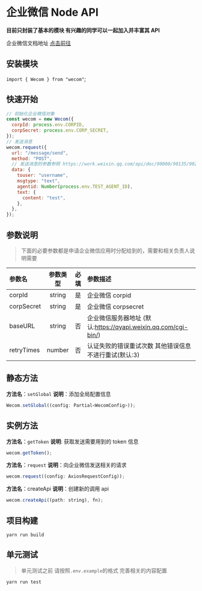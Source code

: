 # 企业微信 Node API

**目前只封装了基本的模块 有兴趣的同学可以一起加入并丰富其 API**

企业微信文档地址 [点击前往](https://work.weixin.qq.com/api/doc/90000/90135/90236)

## 安装模块

`import { Wecom } from "wecom"`;

## 快速开始

```javascript
// 初始化企业微信对象
const wecom = new Wecom({
  corpId: process.env.CORPID,
  corpSecret: process.env.CORP_SECRET,
});
// 发送消息
wecom.request({
  url: "/message/send",
  method: "POST",
  // 发送消息的参数参照 https://work.weixin.qq.com/api/doc/90000/90135/90236
  data: {
    touser: "username",
    msgtype: "text",
    agentid: Number(process.env.TEST_AGENT_ID),
    text: {
      content: "test",
    },
  },
});
```

## 参数说明

> 下面的必要参数都是申请企业微信应用时分配给到的，需要和相关负责人说明需要

| 参数名     | 参数类型 | 必填 | 参数描述                                                       |
| :--------- | :------: | :--: | :------------------------------------------------------------- |
| corpId     |  string  |  是  | 企业微信 corpid                                                |
| corpSecret |  string  |  是  | 企业微信 corpsecret                                            |
| baseURL    |  string  |  否  | 企业微信服务器地址 (默认:https://qyapi.weixin.qq.com/cgi-bin/) |
| retryTimes |  number  |  否  | 认证失败的错误重试次数 其他错误信息不进行重试(默认:3)          |

## 静态方法

**方法名**：`setGlobal`
**说明**：添加全局配置信息

```javascript
Wecom.setGlobal((config: Partial<WecomConfig>));
```

## 实例方法

**方法名**：`getToken`
**说明**: 获取发送需要用到的 token 信息

```javascript
wecom.getToken();
```

**方法名**：`request`
**说明**：向企业微信发送相关的请求

```javascript
wecom.request((config: AxiosRequestConfig));
```

**方法名**：createApi
**说明**：创建新的调用 api

```javascript
wecom.createApi((path: string), fn);
```

## 项目构建

```shell
yarn run build
```

## 单元测试

> 单元测试之前 请按照`.env.example`的格式 完善相关的内容配置

```shell
yarn run test
```
